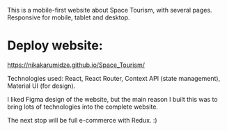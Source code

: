 This is a mobile-first website about Space Tourism, with several pages.
Responsive for mobile, tablet and desktop.

# Deploy website:
https://nikakarumidze.github.io/Space_Tourism/

Technologies used:
React, React Router, Context API (state management), Material UI (for design).

I liked Figma design of the website, but the main reason I built this was to bring lots of technologies into the complete website.

The next stop will be full e-commerce with Redux. :)
